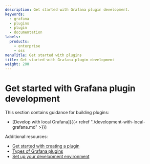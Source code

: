 ```yaml
---
description: Get started with Grafana plugin development.
keywords:
  - grafana
  - plugins
  - plugin
  - documentation
labels:
  products:
    - enterprise
    - oss
menuTitle: Get started with plugins
title: Get started with Grafana plugin development
weight: 200
---
```


# Get started with Grafana plugin development

This section contains guidance for building plugins:

- [Develop with local Grafana]({{< relref "./development-with-local-grafana.md" >}})

Additional resources:

- [Get started with creating a plugin](https://grafana.github.io/plugin-tools/docs/get-started/)
- [Types of Grafana plugins](/docs/grafana/latest/administration/plugin-management/)
- [Set up your development environment](https://grafana.github.io/plugin-tools/docs/development/docker)
